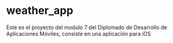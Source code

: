 # weather_app
Este es el proyecto del modulo 7 del Diplomado de Desarrollo de Aplicaciones Móviles, consiste en una aplicación para iOS
